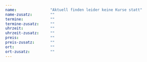 ```yaml
---
name:               "Aktuell finden leider keine Kurse statt"
name-zusatz:        ""
termine:            ""
termine-zusatz:     ""
uhrzeit:            ""
uhrzeit-zusatz:     ""
preis:              ""
preis-zusatz:       ""
ort:                ""
ort-zusatz:         ""
---
```

